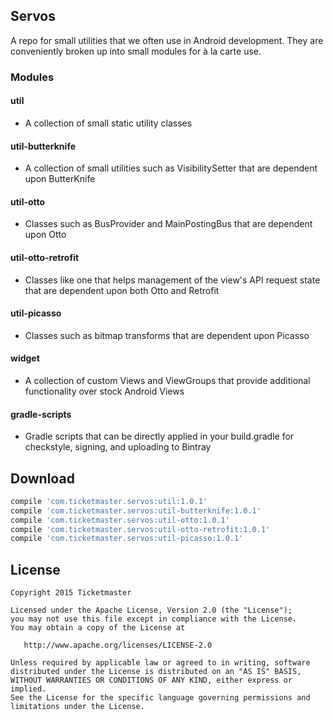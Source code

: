 Servos
------

<!---
[![Build Status](https://magnum.travis-ci.org/ticketmaster/servos.svg?token=w2dnq6rpzQyKVx2ZAHkY&branch=master)](https://magnum.travis-ci.org/ticketmaster/servos)
--->

A repo for small utilities that we often use in Android development. They are conveniently broken up into small modules for à la carte use.

### Modules

#### util

- A collection of small static utility classes

#### util-butterknife

- A collection of small utilities such as VisibilitySetter that are dependent upon ButterKnife 

#### util-otto

- Classes such as BusProvider and MainPostingBus that are dependent upon Otto

#### util-otto-retrofit

- Classes like one that helps management of the view's API request state that are dependent upon both Otto and Retrofit

#### util-picasso

- Classes such as bitmap transforms that are dependent upon Picasso

#### widget

- A collection of custom Views and ViewGroups that provide additional functionality over stock Android Views

#### gradle-scripts

- Gradle scripts that can be directly applied in your build.gradle for checkstyle, signing, and uploading to Bintray

Download
--------

```groovy
compile 'com.ticketmaster.servos:util:1.0.1'
compile 'com.ticketmaster.servos:util-butterknife:1.0.1'
compile 'com.ticketmaster.servos:util-otto:1.0.1'
compile 'com.ticketmaster.servos:util-otto-retrofit:1.0.1'
compile 'com.ticketmaster.servos:util-picasso:1.0.1'
```

License
-------

    Copyright 2015 Ticketmaster

    Licensed under the Apache License, Version 2.0 (the "License");
    you may not use this file except in compliance with the License.
    You may obtain a copy of the License at

       http://www.apache.org/licenses/LICENSE-2.0

    Unless required by applicable law or agreed to in writing, software
    distributed under the License is distributed on an "AS IS" BASIS,
    WITHOUT WARRANTIES OR CONDITIONS OF ANY KIND, either express or implied.
    See the License for the specific language governing permissions and
    limitations under the License.

